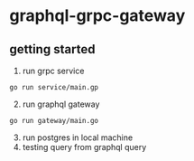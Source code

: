 # graphql-grpc-gateway
## getting started

1. run grpc service
```
go run service/main.gp
```

2. run graphql gateway
```
go run gateway/main.go
```

3. run postgres in local machine
4. testing query from graphql query

